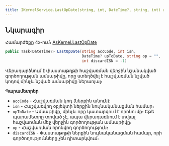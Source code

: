 ```yaml
---
title: IKernelService.LastOpDate(string, int, DateTime?, string, int) մեթոդ  
---
```


## Նկարագիր

Համարժեքը 4x-ում։ [AsKernel.LastOpDate](https://armsoft.github.io/as4x-docs/HTM/ProgrGuide/Functions/Functions/AccManagement/LastOpDate.html)

```c#
public Task<DateTime?> LastOpDate(string accCode, int isn, 
                                  DateTime? upToDate, string op = "", 
                                  int discardISN = -1)
```

Վերադարձնում է փաստաթղթի հաշվառման վերջին նշանակված գործողության ամսաթիվը, որը ստեղծվել է հաշվառման նշված կոդով մինչև նշված ամսաթիվը ներառյալ։

**Պարամետրեր**

* `accCode` - Հաշվառման կոդ (ներքին անուն):
* `isn` - Հաշվառվող օբյեկտի ներքին նույնականացման համար։
* `upToDate` - Ամսաթիվը, մինչև որը կատարվում է որոնումը։ 
  Եթե պարամետրը տրված չէ, ապա վերադառնում է տվյալ հաշվառման մեջ վերջին գործողության ամսաթիվը։
* `op` - 	Հաշվառման որոնվող գործողություն։
* `discardISN` - Փաստաթղթի ներքին նույնականացման համար, որի գործողությունները չեն դիտարկվում։
